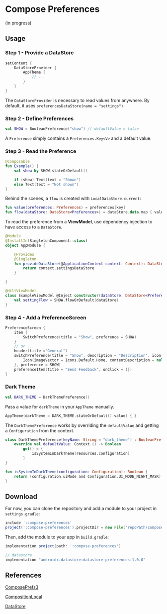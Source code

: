 # Compose Preferences

(in progress)

## Usage

### Step 1 - Provide a DataStore

```kotlin
setContent {
    DataStoreProvider {
        AppTheme {
            // ...
        }
    }
}
```

The `DataStoreProvider` is necessary to read values from anywhere. By default, it uses `preferencesDataStore(name = "settings")`.

### Step 2 - Define Preferences

```kotlin
val SHOW = BooleanPreference("show") // defaultValue = false
```

A `Preference` simply contains a `Preferences.Key<V>` and a default value.

### Step 3 - Read the Preference

```kotlin
@Composable
fun Example() {
    val show by SHOW.stateOrDefault()

    if (show) Text(text = "Shown")
    else Text(text = "Not shown")
}
```

Behind the scenes, a `flow` is created with `LocalDataStore.current`:

```kotlin
fun value(preferences: Preferences) = preferences[key]
fun flow(dataStore: DataStore<Preferences>) = dataStore.data.map { value(it) }.distinctUntilChanged()
```

To read the preference from a **ViewModel**, use dependency injection to have access to a `DataStore`.

```kotlin
@Module
@InstallIn(SingletonComponent::class)
object AppModule {

    @Provides
    @Singleton
    fun provideDataStore(@ApplicationContext context: Context): DataStore<Preferences> {
        return context.settingsDataStore
    }

}
```

```kotlin
@HiltViewModel
class ExampleViewModel @Inject constructor(dataStore: DataStore<Preferences>) : ViewModel(){
    val settingFlow = SHOW.flowOrDefault(dataStore)
}
```

### Step 4 - Add a PreferenceScreen

```kotlin
PreferenceScreen {
    item {
        SwitchPreference(title = "Show", preference = SHOW)
    }
    // or ...
    header(title ="General")
    switchPreference(title = "Show", description = "Description", icon = {
        Icon(imageVector = Icons.Default.Home, contentDescription = null)
    }, preference = SHOW)
    preferenceItem(title = "Send Feedback", onClick = {})
}
```

### Dark Theme

```kotlin
val DARK_THEME = DarkThemePreference()
```

Pass a value for `darkTheme` in your `AppTheme` manually.

```kotlin
AppTheme(darkTheme = DARK_THEME.stateOrDefault().value) { }
```

The `DarkThemePreference` works by overriding the `defaultValue` and getting a `Configuration` from the context.

```kotlin
class DarkThemePreference(keyName: String = "dark_theme") : BooleanPreference(keyName) {
    override val defaultValue: Context.() -> Boolean
        get() = {
            isSystemInDarkTheme(resources.configuration)
        }
}

fun isSystemInDarkTheme(configuration: Configuration): Boolean {
    return (configuration.uiMode and Configuration.UI_MODE_NIGHT_MASK) == Configuration.UI_MODE_NIGHT_YES
}
```

## Download

For now, you can clone the repository and add a module to your project in `settings.gradle`:

```groovy
include ':compose-preferences'
project(':compose-preferences').projectDir = new File('repoPath/compose-preferences')
```

Then, add the module to your app in `build.gradle`:

```groovy
implementation project(path: ':compose-preferences')

// datastore
implementation "androidx.datastore:datastore-preferences:1.0.0"
```

## References

[ComposePrefs3](https://github.com/JamalMulla/ComposePrefs3/tree/master)

[CompositionLocal](https://developer.android.com/jetpack/compose/compositionlocal)

[DataStore](https://developer.android.com/topic/libraries/architecture/datastore)
